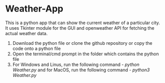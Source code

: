# Weather-App
This is a python app that can show the current weather of a particular city. It uses Tkinter module for the GUI and openweather API for fetching the actual weather data.


1. Download the python file or clone the github repository or copy the code onto a python file
2. Open the terminal/cmd prompt in the folder which contains the python file
3. For Windows and Linus, run the following command - *python Weather.py* and for MacOS, run the following command - *python3 Weather.py*  
